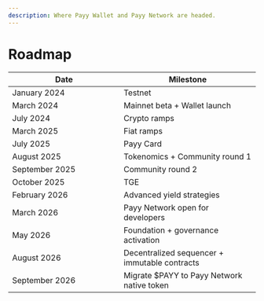 ```yaml
---
description: Where Payy Wallet and Payy Network are headed.
---
```


# Roadmap

<table><thead><tr><th width="211">Date</th><th>Milestone</th></tr></thead><tbody><tr><td>January 2024</td><td>Testnet</td></tr><tr><td>March 2024</td><td>Mainnet beta + Wallet launch</td></tr><tr><td>July 2024</td><td>Crypto ramps</td></tr><tr><td>March 2025</td><td>Fiat ramps</td></tr><tr><td>July 2025</td><td>Payy Card</td></tr><tr><td>August 2025</td><td>Tokenomics + Community round 1</td></tr><tr><td>September 2025</td><td>Community round 2</td></tr><tr><td>October 2025</td><td>TGE</td></tr><tr><td>February 2026</td><td>Advanced yield strategies</td></tr><tr><td>March 2026</td><td>Payy Network open for developers</td></tr><tr><td>May 2026</td><td>Foundation + governance activation</td></tr><tr><td>August 2026</td><td>Decentralized sequencer + immutable contracts</td></tr><tr><td>September 2026</td><td>Migrate $PAYY to Payy Network native token</td></tr></tbody></table>
